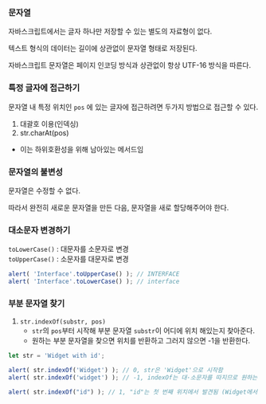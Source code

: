 ### 문자열

자바스크립트에서는 글자 하나만 저장할 수 있는 별도의 자료형이 없다.

텍스트 형식의 데이터는 길이에 상관없이 문자열 형태로 저장된다. 

자바스크립트 문자열은 페이지 인코딩 방식과 상관없이 항상 UTF-16 방식을 따른다.

### 특정 글자에 접근하기
문자열 내 특정 위치인 `pos` 에 있는 글자에 접근하려면 두가지 방법으로 접근할 수 있다.

1. 대괄호 이용(인덱싱)
2. str.charAt(pos)
 - 이는 하위호환성을 위해 남아있는 메서드임

### 문자열의 불변성
문자열은 수정할 수 없다.

따라서 완전히 새로운 문자열을 만든 다음, 문자열을 새로 할당해주어야 한다.

### 대소문자 변경하기
`toLowerCase()` : 대문자를 소문자로 변경  
`toUpperCase()` : 소문자를 대문자로 변경

```js
alert( 'Interface'.toUpperCase() ); // INTERFACE
alert( 'Interface'.toLowerCase() ); // interface
```

### 부분 문자열 찾기
1. `str.indexOf(substr, pos)`
    - `str`의 `pos`부터 시작해 부분 문자열 `substr`이 어디에 위치 해있는지 찾아준다.
    - 원하는 부분 문자열을 찾으면 위치를 반환하고 그러지 않으면 -1을 반환한다.
```js
let str = 'Widget with id';

alert( str.indexOf('Widget') ); // 0, str은 'Widget'으로 시작함
alert( str.indexOf('widget') ); // -1, indexOf는 대·소문자를 따지므로 원하는 문자열을 찾지 못함

alert( str.indexOf("id") ); // 1, "id"는 첫 번째 위치에서 발견됨 (Widget에서 id)
```
